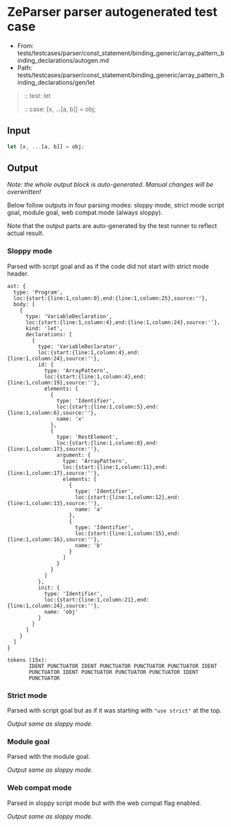 # ZeParser parser autogenerated test case

- From: tests/testcases/parser/const_statement/binding_generic/array_pattern_binding_declarations/autogen.md
- Path: tests/testcases/parser/const_statement/binding_generic/array_pattern_binding_declarations/gen/let

> :: test: let
>
> :: case: [x, ...[a, b]] = obj;

## Input


`````js
let [x, ...[a, b]] = obj;
`````

## Output

_Note: the whole output block is auto-generated. Manual changes will be overwritten!_

Below follow outputs in four parsing modes: sloppy mode, strict mode script goal, module goal, web compat mode (always sloppy).

Note that the output parts are auto-generated by the test runner to reflect actual result.

### Sloppy mode

Parsed with script goal and as if the code did not start with strict mode header.

`````
ast: {
  type: 'Program',
  loc:{start:{line:1,column:0},end:{line:1,column:25},source:''},
  body: [
    {
      type: 'VariableDeclaration',
      loc:{start:{line:1,column:4},end:{line:1,column:24},source:''},
      kind: 'let',
      declarations: [
        {
          type: 'VariableDeclarator',
          loc:{start:{line:1,column:4},end:{line:1,column:24},source:''},
          id: {
            type: 'ArrayPattern',
            loc:{start:{line:1,column:4},end:{line:1,column:19},source:''},
            elements: [
              {
                type: 'Identifier',
                loc:{start:{line:1,column:5},end:{line:1,column:6},source:''},
                name: 'x'
              },
              {
                type: 'RestElement',
                loc:{start:{line:1,column:8},end:{line:1,column:17},source:''},
                argument: {
                  type: 'ArrayPattern',
                  loc:{start:{line:1,column:11},end:{line:1,column:17},source:''},
                  elements: [
                    {
                      type: 'Identifier',
                      loc:{start:{line:1,column:12},end:{line:1,column:13},source:''},
                      name: 'a'
                    },
                    {
                      type: 'Identifier',
                      loc:{start:{line:1,column:15},end:{line:1,column:16},source:''},
                      name: 'b'
                    }
                  ]
                }
              }
            ]
          },
          init: {
            type: 'Identifier',
            loc:{start:{line:1,column:21},end:{line:1,column:24},source:''},
            name: 'obj'
          }
        }
      ]
    }
  ]
}

tokens (15x):
       IDENT PUNCTUATOR IDENT PUNCTUATOR PUNCTUATOR PUNCTUATOR IDENT
       PUNCTUATOR IDENT PUNCTUATOR PUNCTUATOR PUNCTUATOR IDENT
       PUNCTUATOR
`````

### Strict mode

Parsed with script goal but as if it was starting with `"use strict"` at the top.

_Output same as sloppy mode._

### Module goal

Parsed with the module goal.

_Output same as sloppy mode._

### Web compat mode

Parsed in sloppy script mode but with the web compat flag enabled.

_Output same as sloppy mode._

